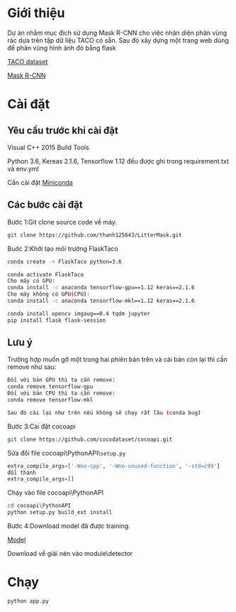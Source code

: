 # Giới thiệu

Dự án nhằm mục đích sử dụng Mask R-CNN cho việc nhận diện phân vùng rác dựa trên tập dữ liệu TACO có sẵn. Sau đó xây dựng một trang web dùng để phân vùng hình ảnh đó bằng flask

[TACO dataset](https://github.com/pedropro/TACO.git)

[Mask R-CNN](https://github.com/matterport/Mask_RCNN)

# Cài đặt

## Yêu cầu trước khi cài đặt

Visual C++ 2015 Build Tools

Python 3.6, Kereas 2.1.6, Tensorflow 1.12 đều được ghi trong requirement.txt và env.yml

Cần cài đặt [Miniconda](https://docs.conda.io/en/latest/miniconda.html)

## Các bước cài đặt

Bước 1:Git clone source code về máy.

```bash
git clone https://github.com/thanh125643/LitterMask.git
```

Buớc 2:Khởi tạo môi trường FlaskTaco

```bash
conda create -n FlaskTaco python=3.6

conda activate FlaskTaco
Cho máy có GPU:
conda install -c anaconda tensorflow-gpu==1.12 keras==2.1.6
Cho máy không có GPU(CPU):
conda install -c anaconda tensorflow-mkl==1.12 keras==2.1.6

conda install opencv imgaug==0.4 tqdm jupyter
pip install flask flask-session
```

## Lưu ý

Trường hợp muốn gỡ một trong hai phiên bản trên và cài bản còn lại thì cần remove như sau:

```bash
Đối với bản GPU thì ta cần remove:
conda remove tensorflow-gpu
Đối với bản CPU thì ta cần remove:
conda remove tensorflow-mkl

Sau đó cài lại như trên nếu không sẽ chạy rất lâu (conda bug)
```

Bước 3:Cài đặt cocoapi

```bash
git clone https://github.com/cocodataset/cocoapi.git
```

Sửa đổi file cocoapi\PythonAPI\\`setup.py`

```python
extra_compile_args=['-Wno-cpp', '-Wno-unused-function', '-std=c99']
đổi thành
extra_compile_args=[]
```

Chạy vào file cocoapi\PythonAPI

```bash
cd cocoapi\PythonAPI
python setup.py build_ext install
```

Bước 4:Download model đã được training.

[Model](https://github.com/thanh125643/LitterMask/releases/tag/0.1)

Download về giải nén vào module\detector

# Chạy

```bash
python app.py
```
